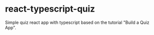 # react-typescript-quiz
Simple quiz react app with typescript based on the tutorial "Build a Quiz App".
